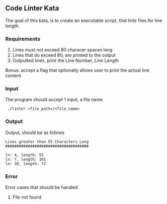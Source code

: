 ##  Code Linter Kata

The goal of this kata, is to create an executable script, that lints files for line length.

### Requirements

1. Lines must not exceed 80 characer spaces long
2. Lines that do exceed 80, are printed to the output
3. Outputted lines, print the Line Number, Line Length

Bonus: accept a flag that optionally allows user to print the actual line content

### Input

The program should accept 1 input, a file name

` ./linter <file_path>/<file_name>`

### Output

Output, should be as follows

```
Lines greater than 55 Characters Long
#####################################

ln: 4, length: 55
ln: 7, length: 101
ln: 30, length: 72
```

### Error

Error cases that should be handled

1. File not found
